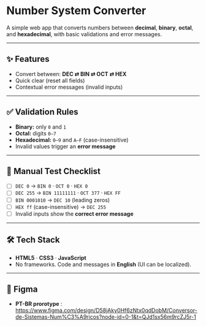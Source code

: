 # Number System Converter

A simple web app that converts numbers between **decimal**, **binary**, **octal**, and **hexadecimal**, with basic validations and error messages.

---

## ✨ Features

- Convert between: **DEC ⇄ BIN ⇄ OCT ⇄ HEX**
- Quick clear (reset all fields)
- Contextual error messages (invalid inputs)

---

## ✅ Validation Rules

- **Binary:** only `0` and `1`
- **Octal:** digits `0–7`
- **Hexadecimal:** `0–9` and `A–F` (case-insensitive)
- Invalid values trigger an **error message**

---

## 🧪 Manual Test Checklist

- [ ] `DEC 0` → `BIN 0` · `OCT 0` · `HEX 0`
- [ ] `DEC 255` → `BIN 11111111` · `OCT 377` · `HEX FF`
- [ ] `BIN 0001010` → `DEC 10` (leading zeros)
- [ ] `HEX ff` (case-insensitive) → `DEC 255`
- [ ] Invalid inputs show the **correct error message**

---

## 🛠️ Tech Stack

- **HTML5** · **CSS3** · **JavaScript**
- No frameworks. Code and messages in **English** (UI can be localized).

---

## 📂 Figma

- **PT-BR prorotype** : https://www.figma.com/design/D58jAky0Hf6zNtx0qdDobM/Conversor-de-Sistemas-Num%C3%A9ricos?node-id=0-1&t=QJd1sx56m9rcZJ5r-1



